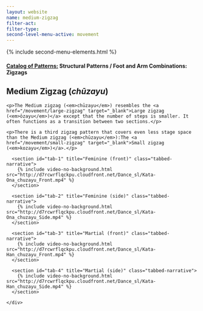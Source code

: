 ```yaml
---
layout: website
name: medium-zigzag
filter-act:
filter-type:
second-level-menu-active: movement
---
```

{% include second-menu-elements.html %}

<main class="page-content">
  <div class="text-container">
    <h4><a href="/movement/">Catalog of Patterns:</a> Structural Patterns / Foot and Arm Combinations: Zigzags</h4>
    <h2>Medium Zigzag (<em>chūzayu</em>)</h2>

    <p>The Medium zigzag (<em>chūzayu</em>) resembles the <a href="/movement/large-zigzag" target="_blank">Large zigzag (<em>ōzayu</em>)</a> except that the number of steps is smaller. It often functions as a transition between two sections.</p>

    <p>There is a third zigzag pattern that covers even less stage space than the Medium zigzag (<em>chūzayu</em>):The <a href="/movement/small-zigzag" target="_blank">Small zigzag (<em>kozayu</em>)</a>.</p>

  </div>


<div class="tabs-container">
  <div class="tabs-container__links">
    <div class="wrapper">
      <div id="tabs"></div>
    </div>
  </div>
  <div class="tabs-container__content">
    <div class="wrapper">

      <section id="tab-1" title="Feminine (front)" class="tabbed-narrative">
        {% include video-no-background.html src="http://d7rcwrflqckpu.cloudfront.net/Dance_sl/Kata-Ona_chuzayu_Front.mp4" %}
      </section>

      <section id="tab-2" title="Feminine (side)" class="tabbed-narrative">
        {% include video-no-background.html src="http://d7rcwrflqckpu.cloudfront.net/Dance_sl/Kata-Ona_chuzayu_Side.mp4" %}
      </section>

      <section id="tab-3" title="Martial (front)" class="tabbed-narrative">
        {% include video-no-background.html src="http://d7rcwrflqckpu.cloudfront.net/Dance_sl/Kata-Han_chuzayu_Front.mp4" %}
      </section>

      <section id="tab-4" title="Martial (side)" class="tabbed-narrative">
        {% include video-no-background.html src="http://d7rcwrflqckpu.cloudfront.net/Dance_sl/Kata-Han_chuzayu_Side.mp4" %}
      </section>

    </div>
  </div>
</div>
</main>
